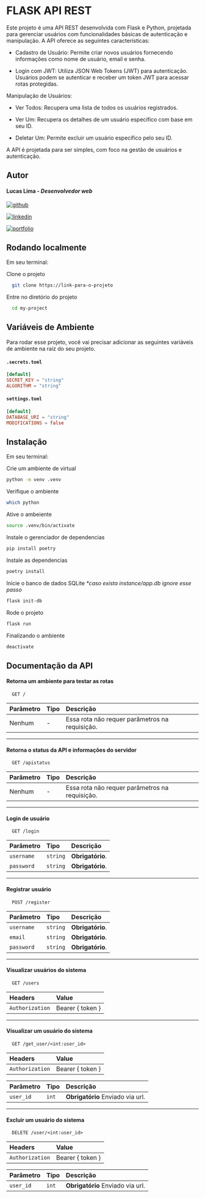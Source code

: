 # FLASK API REST


Este projeto é uma API REST desenvolvida com Flask e Python, projetada para gerenciar usuários com funcionalidades básicas de autenticação e manipulação. A API oferece as seguintes características:

- Cadastro de Usuário: Permite criar novos usuários fornecendo informações como nome de usuário, email e senha.

- Login com JWT: Utiliza JSON Web Tokens (JWT) para autenticação. Usuários podem se autenticar e receber um token JWT para acessar rotas protegidas.

Manipulação de Usuários:

- Ver Todos: Recupera uma lista de todos os usuários registrados.

- Ver Um: Recupera os detalhes de um usuário específico com base em seu ID.

- Deletar Um: Permite excluir um usuário específico pelo seu ID.

A API é projetada para ser simples, com foco na gestão de usuários e autenticação.


## Autor
#### Lucas Lima  - *Desenvolvedor web*

[![github](https://img.shields.io/badge/github-000?style=for-the-badge&logo=github&logoColor=white)](https://github.com/bezlima)

[![linkedin](https://img.shields.io/badge/linkedin-000?style=for-the-badge&logo=linkedin&logoColor=white)](https://www.linkedin.com/in/bezlima/)

[![portfolio](https://img.shields.io/badge/portfolio-000?style=for-the-badge&logo=ko-fi&logoColor=white)](https://bezlima-portfolio.vercel.app/)

## Rodando localmente

Em seu terminal:

Clone o projeto

```bash
  git clone https://link-para-o-projeto
```

Entre no diretório do projeto

```bash
  cd my-project
```

## Variáveis de Ambiente

Para rodar esse projeto, você vai precisar adicionar as seguintes variáveis de ambiente na raiz do seu projeto.

#### `.secrets.toml`

```toml
[default]
SECRET_KEY = "string"
ALGORITHM = "string"
```
#### `settings.toml`
```toml
[default]
DATABASE_URI = "string"
MODIFICATIONS = false 
```

## Instalação

Em seu terminal:

Crie um ambiente de virtual

```bash
python -m venv .venv
```

Verifique o ambiente

```bash
which python
```

Ative o ambeiente

```bash
source .venv/bin/activate
```

Instale o gerenciador de dependencias

```bash
pip install poetry
```

Instale as dependencias

```bash
poetry install
```

Inicie o banco de dados SQLite
_*caso exista instance/app.db ignore esse passo_

```bash
flask init-db
```

Rode o projeto

```bash
flask run
```

Finalizando o ambiente

```bash
deactivate
```

## Documentação da API

#### Retorna um ambiente para testar as rotas

```http
  GET /
```

| Parâmetro   | Tipo       | Descrição                           |
| :---------- | :--------- | :---------------------------------- |
| Nenhum | - | Essa rota não requer parâmetros na requisição. |

---

#### Retorna o status da API e informações do servidor

```http
  GET /apistatus
```

| Parâmetro   | Tipo       | Descrição                           |
| :---------- | :--------- | :---------------------------------- |
| Nenhum | - | Essa rota não requer parâmetros na requisição. |

---

#### Login de usuário

```http
  GET /login
```

| Parâmetro   | Tipo       | Descrição                                   |
| :---------- | :--------- | :------------------------------------------ |
| `username`      | `string` | **Obrigatório**.  |
| `password`      | `string` | **Obrigatório**.  |


---

#### Registrar usuário

```http
  POST /register
```

| Parâmetro   | Tipo       | Descrição                                   |
| :---------- | :--------- | :------------------------------------------ |
| `username`      | `string` | **Obrigatório**.  |
| `email`      | `string` | **Obrigatório**.  |
| `password`      | `string` | **Obrigatório**.  |

---

#### Visualizar usuários do sistema

```http
  GET /users
```

| Headers   | Value                                   |
| :---------- |  :------------------------------------------ |
| `Authorization` | Bearer  { token }  |


---

#### Visualizar um usuário do sistema

```http
  GET /get_user/<int:user_id>
```

| Headers   | Value                                   |
| :---------- |  :------------------------------------------ |
| `Authorization` | Bearer  { token }  |


| Parâmetro   | Tipo       | Descrição                                   |
| :---------- | :--------- | :------------------------------------------ |
| `user_id`      | `int` | **Obrigatório** Enviado via url.  |

---

#### Excluir um usuário do sistema

```http
  DELETE /user/<int:user_id>
```

| Headers   | Value                                   |
| :---------- |  :------------------------------------------ |
| `Authorization` | Bearer  { token }  |


| Parâmetro   | Tipo       | Descrição                                   |
| :---------- | :--------- | :------------------------------------------ |
| `user_id`      | `int` | **Obrigatório** Enviado via url.  |

